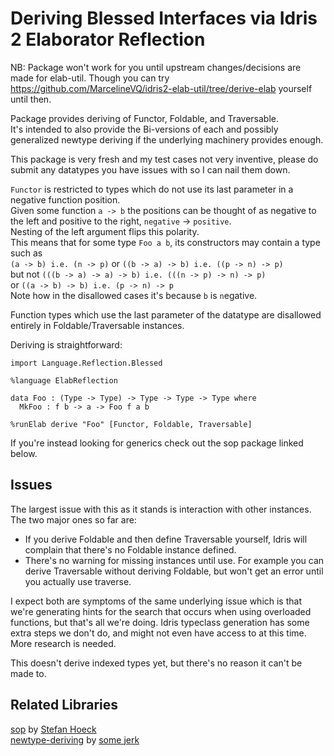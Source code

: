 # Deriving Blessed Interfaces via Idris 2 Elaborator Reflection

NB: Package won't work for you until upstream changes/decisions are made for elab-util.
Though you can try https://github.com/MarcelineVQ/idris2-elab-util/tree/derive-elab yourself until then.

Package provides deriving of Functor, Foldable, and Traversable.  
It's intended to also provide the Bi-versions of each and possibly
generalized newtype deriving if the underlying machinery provides enough.

This package is very fresh and my test cases not very inventive, please do submit any datatypes you have issues with so I can nail them down.

`Functor` is restricted to types which do not use its last parameter in a negative function position.  
Given some function `a -> b` the positions can be thought of as negative to the left and positive to the right, `negative` -> `positive`.  
Nesting of the left argument flips this polarity.  
This means that for some type `Foo a b`, its constructors may contain a type such as  
`(a -> b) i.e. (n -> p)` or `((b -> a) -> b) i.e. ((p -> n) -> p)`  
but not `(((b -> a) -> a) -> b) i.e. (((n -> p) -> n) -> p)`  
or `((a -> b) -> b) i.e. (p -> n) -> p `  
Note how in the disallowed cases it's because `b` is `n`egative.

Function types which use the last parameter of the datatype are disallowed entirely in Foldable/Traversable instances.

Deriving is straightforward:
```idris2
import Language.Reflection.Blessed

%language ElabReflection

data Foo : (Type -> Type) -> Type -> Type -> Type where
  MkFoo : f b -> a -> Foo f a b

%runElab derive "Foo" [Functor, Foldable, Traversable]

```

If you're instead looking for generics check out the sop package linked below.

## Issues

The largest issue with this as it stands is interaction with other instances.  
The two major ones so far are:
- If you derive Foldable and then define Traversable yourself, Idris will complain that there's no Foldable instance defined.
- There's no warning for missing instances until use. For example you can derive Traversable without deriving Foldable, but won't get an error until you actually use traverse.

I expect both are symptoms of the same underlying issue which is that we're generating hints for the search that occurs when using overloaded functions, but that's all we're doing. Idris typeclass generation has some extra steps we don't do, and might not even have access to at this time. More research is needed.

This doesn't derive indexed types yet, but there's no reason it can't be made to.

## Related Libraries

[sop](https://github.com/stefan-hoeck/idris2-sop) by [Stefan Hoeck](https://github.com/stefan-hoeck)  
[newtype-deriving](https://github.com/MarcelineVQ/idris2-newtype-deriving) by [some jerk](https://github.com/MarcelineVQ)  
